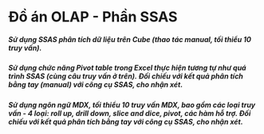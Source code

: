 <H1><b>Đồ án OLAP - Phần SSAS<b> </H1>
<h5>Sử dụng SSAS phân tích dữ liệu trên Cube (thao tác manual, tối thiểu 10 truy vấn).</h5>
<h5>Sử dụng chức năng Pivot table trong Excel thực hiện tương tự như quá trình SSAS (cùng câu truy vấn ở trên). Đối chiếu với kết quả phân tích bằng tay (manual) với công cụ SSAS, cho nhận xét.</h5>
<h5>Sử dụng ngôn ngữ MDX, tối thiểu 10 truy vấn MDX, bao gồm các loại truy vấn - 4 loại: roll up, drill down, slice and dice, pivot, các hàm hỗ trợ. Đối chiếu với kết quả phân tích bằng tay với công cụ SSAS, cho nhận xét.</h5>
